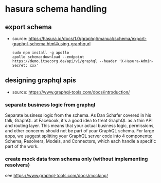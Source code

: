 
# hasura schema handling

## export schema

- source: <https://hasura.io/docs/1.0/graphql/manual/schema/export-graphql-schema.html#using-graphqurl>

  ```console
  sudo npm install -g apollo
  apollo schema:download --endpoint https://demo.itsecorg.de/api/v1/graphql --header 'X-Hasura-Admin-Secret: xxx'
  ```

## designing graphql apis

- source: <https://www.graphql-tools.com/docs/introduction/>

### separate business logic from graphql

Separate business logic from the schema. As Dan Schafer covered in his talk, GraphQL at Facebook, it's a good idea to treat GraphQL as a thin API and routing layer. This means that your actual business logic, permissions, and other concerns should not be part of your GraphQL schema. For large apps, we suggest splitting your GraphQL server code into 4 components: Schema, Resolvers, Models, and Connectors, which each handle a specific part of the work.

### create mock data from schema only (without implementing resolvers)

see <https://www.graphql-tools.com/docs/mocking/>
